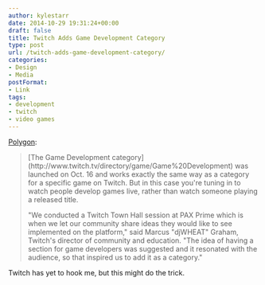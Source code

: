 ```yaml
---
author: kylestarr
date: 2014-10-29 19:31:24+00:00
draft: false
title: Twitch Adds Game Development Category
type: post
url: /twitch-adds-game-development-category/
categories:
- Design
- Media
postFormat:
- Link
tags:
- development
- twitch
- video games
---
```


[Polygon](http://www.polygon.com/2014/10/29/7091727/twitch-game-development-live):


<blockquote>[The Game Development category](http://www.twitch.tv/directory/game/Game%20Development) was launched on Oct. 16 and works exactly the same way as a category for a specific game on Twitch. But in this case you're tuning in to watch people develop games live, rather than watch someone playing a released title.

"We conducted a Twitch Town Hall session at PAX Prime which is when we let our community share ideas they would like to see implemented on the platform," said Marcus "djWHEAT" Graham, Twitch's director of community  and education. "The idea of having a section for game developers was suggested and it resonated with the audience, so that inspired us to add it as a category."</blockquote>


Twitch has yet to hook me, but this might do the trick.
